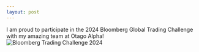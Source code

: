 ```yaml
---
layout: post
---
```



I am proud to participate in the 2024 Bloomberg Global Trading Challenge with my amazing team at Otago Alpha!
![Bloomberg Trading Challenge 2024](assets/images/Bloomberg-Trading-Challenge-2024.jpg)
